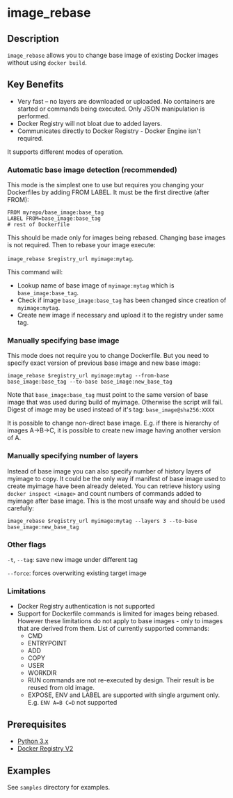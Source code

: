 image_rebase
==============

Description
-----------

`image_rebase` allows you to change base image of existing Docker images without using `docker build`.

Key Benefits
------------ 
* Very fast – no layers are downloaded or uploaded. No containers are started or commands being executed. Only JSON manipulation is performed.
* Docker Registry will not bloat due to added layers.
* Communicates directly to Docker Registry - Docker Engine isn't required. 
 
It supports different modes of operation.

### Automatic base image detection (recommended)

This mode is the simplest one to use but requires you changing your Dockerfiles by adding FROM LABEL. It must be the first directive (after FROM):
    
    FROM myrepo/base_image:base_tag
    LABEL FROM=base_image:base_tag
    # rest of Dockerfile

This should be made only for images being rebased. Changing base images is not required.
Then to rebase your image execute: 

`image_rebase $registry_url myimage:mytag`. 

This command will:
* Lookup name of base image of `myimage:mytag` which is `base_image:base_tag`.
* Check if image `base_image:base_tag` has been changed since creation of `myimage:mytag`.
* Create new image if necessary and upload it to the registry under same tag. 

### Manually specifying base image

This mode does not require you to change Dockerfile. But you need to specify exact version of previous base image and new base image:

`image_rebase $registry_url myimage:mytag --from-base base_image:base_tag --to-base base_image:new_base_tag`

Note that `base_image:base_tag` must point to the same version of base image that was used during build of myimage. Otherwise the script will fail. 
Digest of image may be used instead of it's tag: `base_image@sha256:XXXX`

It is possible to change non-direct base image. E.g. if there is hierarchy of images A->B->C, it is possible to create new image having another version of A.

### Manually specifying number of layers

Instead of base image you can also specify number of history layers of myimage to copy. It could be the only way if manifest of base image used to create myimage have been already deleted.
You can retrieve history using `docker inspect <image>` and count numbers of commands added to myimage after base image. This is the most unsafe way and should be used carefully:

`image_rebase $registry_url myimage:mytag --layers 3 --to-base base_image:new_base_tag`

### Other flags

`-t`, `--tag`: save new image under different tag

`--force`: forces overwriting existing target image 

### Limitations

* Docker Registry authentication is not supported
* Support for Dockerfile commands is limited for images being rebased. However these limitations do not apply to base images - only to images that are derived from them.
List of currently supported commands:
    * CMD
    * ENTRYPOINT
    * ADD
    * COPY
    * USER
    * WORKDIR
    * RUN commands are not re-executed by design. Their result is be reused from old image.
    * EXPOSE, ENV and LABEL are supported with single argument only. E.g. `ENV A=B C=D` not supported

Prerequisites
-----------
* [Python 3.x](https://www.python.org/downloads/)
* [Docker Registry V2](https://docs.docker.com/registry/)   


Examples
----------------
See `samples` directory for examples.
